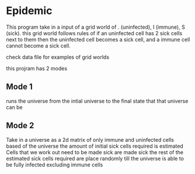 # Epidemic

This program take in a input of a grid world of . (uninfected), I (immune), S (sick). this grid world follows rules of if an uninfected cell has 2 sick cells next to them then the uninfected cell becomes a sick cell, and a immune cell cannot become a sick cell.

check data file for examples of grid worlds

this projram has 2 modes

## Mode 1

runs the universe from the intial universe to the final state that that universe can be

## Mode 2

Take in a universe as a 2d matrix of only immune and uninfected cells based of the universe the amount of initial sick cells required is estimated Cells that we work out need to be made sick are made sick the rest of the estimated sick cells required are place randomly till the universe is able to be fully infected excluding immune cells
